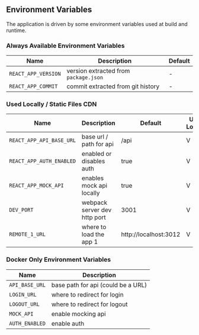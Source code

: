 ## Environment Variables

The application is driven by some environment variables used at build and runtime.


### Always Available Environment Variables

| Name | Description | Default |
|---|---|---|
| `REACT_APP_VERSION` | version extracted from `package.json` | - |
| `REACT_APP_COMMIT` | commit extracted from git history | - |

### Used Locally / Static Files CDN

| Name | Description | Default | Used Locally | Used In A Deployment
|---|---|---|---|---|
| `REACT_APP_API_BASE_URL` | base url / path for api | /api | V | ? |
| `REACT_APP_AUTH_ENABLED` | enabled or disables auth | true | V | ? |
| `REACT_APP_MOCK_API` |  enables mock api locally | true | V | ? |
| `DEV_PORT` | webpack server dev http port | 3001 | V |   |
| `REMOTE_1_URL` | where to load the app 1 | http://localhost:3012 | V | V |

### Docker Only Environment Variables

| Name | Description |
|---|---|
| `API_BASE_URL` | base path for api (could be a URL) |
| `LOGIN_URL` | where to redirect for login |
| `LOGOUT_URL` | where to redirect for logout |
| `MOCK_API` | enable mocking api |
| `AUTH_ENABLED` | enable auth |
